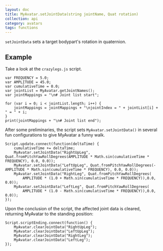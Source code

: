 ```yaml
---
layout: doc
title: MyAvatar.setJointData(string jointName, Quat rotation) 
collection: api
category: avatars
tags: functions
---
```


`setJointData` sets a target bodypart's rotation in quaternion. 

## Example

Take a look at the `crazylegs.js` script. 

```
var FREQUENCY = 5.0;
var AMPLITUDE = 45.0;
var cumulativeTime = 0.0;
var jointList = MyAvatar.getJointNames(); 
var jointMappings = "\n# Joint list start";

for (var i = 0; i < jointList.length; i++) {
    jointMappings = jointMappings + "\njointIndex = " + jointList[i] + " = " + i;
}
print(jointMappings + "\n# Joint list end"); 
```

After some preliminaries, the script sets `MyAvatar.setJointData()` in several fun configurations to give MyAvatar a funny walk.

```
Script.update.connect(function(deltaTime) {
    cumulativeTime += deltaTime;
    MyAvatar.setJointData("RightUpLeg", Quat.fromPitchYawRollDegrees(AMPLITUDE * Math.sin(cumulativeTime * FREQUENCY), 0.0, 0.0));
    MyAvatar.setJointData("LeftUpLeg", Quat.fromPitchYawRollDegrees(-AMPLITUDE * Math.sin(cumulativeTime * FREQUENCY), 0.0, 0.0));
    MyAvatar.setJointData("RightLeg", Quat.fromPitchYawRollDegrees(
        AMPLITUDE * (1.0 + Math.sin(cumulativeTime * FREQUENCY)),0.0, 0.0));
    MyAvatar.setJointData("LeftLeg", Quat.fromPitchYawRollDegrees(
        AMPLITUDE * (1.0 - Math.sin(cumulativeTime * FREQUENCY)),0.0, 0.0));
});
```

Upon the conclusion of the script, the affected joint data is cleared, returning MyAvatar to the standing position: 

```
Script.scriptEnding.connect(function() {
    MyAvatar.clearJointData("RightUpLeg");
    MyAvatar.clearJointData("LeftUpLeg");
    MyAvatar.clearJointData("RightLeg");
    MyAvatar.clearJointData("LeftLeg");
});
```
